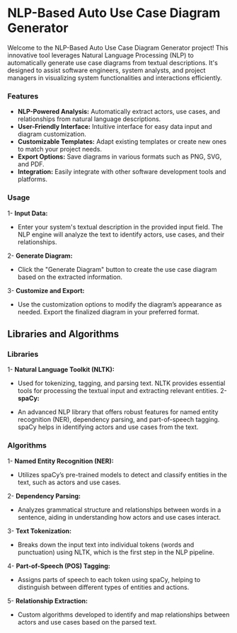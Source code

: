 # NLP-Based Auto Use Case Diagram Generator
Welcome to the NLP-Based Auto Use Case Diagram Generator project! This innovative tool leverages Natural Language Processing (NLP) to automatically generate use case diagrams from textual descriptions. It's designed to assist software engineers, system analysts, and project managers in visualizing system functionalities and interactions efficiently.
### Features
- **NLP-Powered Analysis:** Automatically extract actors, use cases, and relationships from natural language descriptions.
- **User-Friendly Interface:** Intuitive interface for easy data input and diagram customization.
- **Customizable Templates:** Adapt existing templates or create new ones to match your project needs.
- **Export Options:** Save diagrams in various formats such as PNG, SVG, and PDF.
- **Integration:** Easily integrate with other software development tools and platforms.

### Usage
1- **Input Data:**
- Enter your system's textual description in the provided input field. The NLP engine will analyze the text to identify actors, use cases, and their relationships.

2- **Generate Diagram:**
- Click the "Generate Diagram" button to create the use case diagram based on the extracted information.

3- **Customize and Export:**
- Use the customization options to modify the diagram’s appearance as needed.
Export the finalized diagram in your preferred format.

## Libraries and Algorithms
### Libraries
1- **Natural Language Toolkit (NLTK):**

- Used for tokenizing, tagging, and parsing text. NLTK provides essential tools for processing the textual input and extracting relevant entities.
2- **spaCy:**

- An advanced NLP library that offers robust features for named entity recognition (NER), dependency parsing, and part-of-speech tagging. spaCy helps in identifying actors and use cases from the text.

### Algorithms
1- **Named Entity Recognition (NER):**

- Utilizes spaCy’s pre-trained models to detect and classify entities in the text, such as actors and use cases.
  
2- **Dependency Parsing:**

- Analyzes grammatical structure and relationships between words in a sentence, aiding in understanding how actors and use cases interact.
  
3- **Text Tokenization:**

- Breaks down the input text into individual tokens (words and punctuation) using NLTK, which is the first step in the NLP pipeline.
  
4- **Part-of-Speech (POS) Tagging:**

- Assigns parts of speech to each token using spaCy, helping to distinguish between different types of entities and actions.
  
5- **Relationship Extraction:**

- Custom algorithms developed to identify and map relationships between actors and use cases based on the parsed text.
